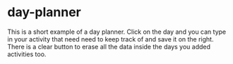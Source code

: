 # day-planner
This is a short example of a day planner.
Click on the day and you can type in your activity that need need to keep track of and save it on the right.
There is a clear button to erase all the data inside the days you added activities too.